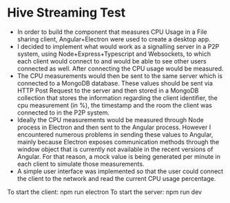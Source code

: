 # Hive Streaming Test

- In order to build the component that measures CPU Usage in a File sharing client, Angular+Electron were used to create a desktop app. 
- I decided to implement what would work as a signalling server in a P2P system, using Node+Express+Typescript and Websockets, to which each client would connect to and would be able to see other users connected as well. After connecting the CPU usage would be measured.
- The CPU measurements would then be sent to the same server which is connected to a MongoDB database. These values should be sent via HTTP Post Request to the server and then stored in a MongoDB collection that stores the information regarding the client identifier, the cpu measurement (in %), the timestamp and the room the client was connected to in the P2P system. 
- Ideally the CPU measurements would be measured through Node process in Electron and then sent to the Angular process. However I encountered numerous problems in sending these values to Angular, mainly because Electron exposes communication methods through the window object that is currently not available in the recent versions of Angular. For that reason, a mock value is being generated per minute in each client to simulate those measurements. 
- A simple user interface was implemented so that the user could connect the client to the network and read the current CPU usage percentage.

To start the client: npm run electron
To start the server: npm run dev

